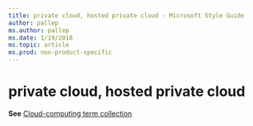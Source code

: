```yaml
---
title: private cloud, hosted private cloud - Microsoft Style Guide
author: pallep
ms.author: pallep
ms.date: 1/19/2018
ms.topic: article
ms.prod: non-product-specific
---
```


# private cloud, hosted private cloud

**See** [Cloud-computing term collection](/style-guide/a-z-word-list-term-collections/term-collections/cloud-computing-terms)
